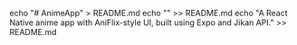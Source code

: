echo "# AnimeApp" > README.md
echo "" >> README.md
echo "A React Native anime app with AniFlix-style UI, built using Expo and Jikan API." >> README.md
